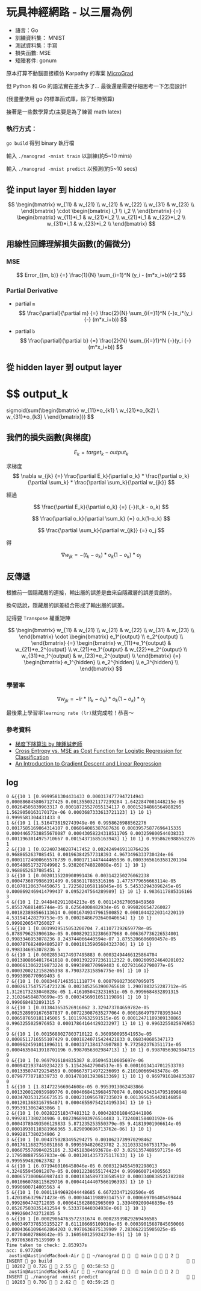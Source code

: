 # 玩具神經網路 - 以三層為例

- 語言：Go
- 訓練資料集： MNIST 
- 測試資料集：手寫
- 損失函數: MSE
- 矩陣套件: gonum

原本打算不動腦直接模仿 Karpathy 的專案 [MicroGrad](https://github.com/karpathy/micrograd/tree/master/micrograd)

但 Python 和 Go 的語法實在差太多了...
最後還是需要仔細思考一下怎麼設計!

(我盡量使用 go 的標準函式庫，除了矩陣預算)

接著是一些數學算式(主要是為了練習 math latex)

### 執行方式：

`go build` 得到 binary 執行檔

輸入
`./nanograd -mnist train` 以訓練(約5~10 mins)

輸入
`./nanograd -mnist predict` 以預測(約5~10 secs)

## 從 input layer 到 hidden layer

$$
\begin{bmatrix} 
w_{11} & w_{21} \\
w_{21} & w_{22} \\
w_{31} & w_{23} \\
\end{bmatrix} 
\cdot
\begin{bmatrix} 
i_1 \\
i_2 \\
\end{bmatrix}
{=}
\begin{bmatrix} 
w_{11}*i_1 & w_{21}*i_2 \\
w_{21}*i_1 & w_{22}*i_2 \\
w_{31}*i_1 & w_{23}*i_2 \\
\end{bmatrix} 
$$

## 用線性回歸理解損失函數(的偏微分)

### MSE
$$
Error_{(m, b)}
{=}
\frac{1}{N}
\sum_{i=1}^N (y_i - (m*x_i+b))^2
$$

### Partial Derivative

 - partial `m`
$$
\frac{\partial}{\partial m}
{=}
\frac{2}{N}
\sum_{i{=}1}^N {-}x_i*(y_i {-} (m*x_i+b))
$$

 - partial `b`
$$
\frac{\partial}{\partial b}
{=}
\frac{2}{N}
\sum_{i{=}1}^N {-}(y_i {-} (m*x_i+b))
$$

## 從 hidden layer 到 output layer

$$
output_k
=
sigmoid(sum(\begin{bmatrix} 
w_{11}*o_{k1} \\
w_{21}*o_{k2} \\
w_{31}*o_{k3} \\
\end{bmatrix}))
$$

## 我們的損失函數(與梯度)

$$
E_k {=} target_k - output_k
$$

求梯度
$$
\nabla w_{jk}
{=}
\frac{\partial E_k}{\partial o_k}
*
\frac{\partial o_k}{\partial \sum_k}
*
\frac{\partial \sum_k}{\partial w_{jk}}
$$

經過

$$
\frac{\partial E_k}{\partial o_k}
{=}
{-}(t_k - o_k)
$$

$$
\frac{\partial o_k}{\partial \sum_k}
{=}
o_k(1-o_k)
$$

$$
\frac{\partial \sum_k}{\partial w_{jk}}
{=}
o_j
$$

得

$$
\nabla w_{jk}
{=}
{-}(t_k - o_k)
*
o_k(1-o_k)
*
o_j
$$

## 反傳遞

根據前一個隱藏層的連接，輸出層的誤差是由來自隱藏層的誤差貢獻的。

換句話說，隱藏層的誤差組合形成了輸出層的誤差。

記得要 `Transpose` 權重矩陣

$$
\begin{bmatrix} 
w_{11} & w_{21} \\
w_{21} & w_{22} \\
w_{31} & w_{23} \\
\end{bmatrix} 
\cdot
\begin{bmatrix} 
e_1^{output} \\
e_2^{output} \\
\end{bmatrix} 
{=}
\begin{bmatrix} 
w_{11}*e_1^{output} & w_{21}*e_2^{output} \\
w_{21}*e_1^{output} & w_{22}*e_2^{output} \\
w_{31}*e_1^{output} & w_{23}*e_2^{output} \\
\end{bmatrix}
{=}
\begin{bmatrix} 
e_1^{hidden} \\
e_2^{hidden} \\
e_3^{hidden} \\
\end{bmatrix} 
$$

### 學習率

$$
\nabla w_{jk}
{=}
{-}lr * (t_k - o_k)
*
o_k(1-o_k)
*
o_j
$$

最後乘上學習率`learning rate (lr)`就完成啦！恭喜～

### 參考資料

- [梯度下降算法 by 陳鍾誠老師](https://gitlab.com/ccc110/ai/-/tree/master/07-neural/02-gradient)
- [Cross Entropy vs. MSE as Cost Function for Logistic Regression for Classification](https://www.youtube.com/watch?v=m0ZeT1EWjjI)
- [An Introduction to Gradient Descent and Linear Regression](https://spin.atomicobject.com/2014/06/24/gradient-descent-linear-regression/)

## log

```
0 &{{10 1 [0.9999581304431433 0.0003174777947214943 0.0008868458067127425 0.0013550321177239284 1.6422847081448215e-05 0.00264505839963317 0.00018725527055134117 0.00015294866564988295 1.5629050163170172e-06 0.0003687333613721123] 1} 10 1} 0.9999581304431433 0
1 &{{10 1 [1.5164738192743949e-06 0.9958626988562276 0.0017585169064314107 0.006094085387687636 0.00039575877696415335 0.00044657538855670087 0.00043058224318511705 0.003259800544038333 0.0011963014975710667 0.00154371685163943] 1} 10 1} 0.9958626988562276 1
2 &{{10 1 [0.022407340287417452 0.0024249469118764236 0.9688652637085451 0.001963842577318393 4.9673496333730424e-06 0.00011724000665576739 0.0001711447444465936 0.00033656163581201104 0.005488517327849982 5.938206748828088e-05] 1} 10 1} 0.9688652637085451 2
3 &{{10 1 [0.0020115220908991436 0.003142250276062238 0.0004736079986191409 0.9836117885316166 1.4773779656663114e-05 0.010701206374450675 1.7225821058116045e-06 5.545332943096245e-05 0.0008692469414799437 0.0952247564289989] 1} 10 1} 0.9836117885316166 3
4 &{{10 1 [2.9448402911084213e-05 0.0011436270058459569 5.855376881405744e-05 8.62564008482934e-05 0.9998206547260027 0.001823898566113614 0.00016749347961500852 0.00010442220314220119 4.531941428279753e-05 0.00028486792640040654] 1} 10 1} 0.9998206547260027 4
5 &{{10 1 [0.0019939515053200704 7.411077392659778e-05 6.878979625390618e-05 0.0008292132386637968 0.006367736226534001 0.9983346953078236 8.243744066440594e-07 1.8755206606090457e-05 0.0007876824094805287 0.00010135905684323706] 1} 10 1} 0.9983346953078236 5
6 &{{10 1 [0.00028534174937495883 0.00032494466125864704 0.0013808664017641618 0.00013922972361112322 0.0002609324640201032 0.0006613062219873224 0.9993898770969403 6.027931662790077e-05 0.0003200212158265398 8.790372315856775e-06] 1} 10 1} 0.9993898770969403 6
7 &{{10 1 [0.00034671463511118774 0.0007990273607095075 0.00026175475754723236 0.0023452563900765618 1.2907083252287712e-05 1.3126173233040828e-05 1.4161050423231651e-05 0.9996684832891315 2.310264584870699e-05 0.0003456901051119896] 1} 10 1} 0.9996684832891315 7
8 &{{10 1 [0.013843653526916062 3.329473704659782e-05 0.0025289891676587837 0.007223087635277064 0.00018649797783953443 0.006587650181145005 5.101197632591515e-05 0.00012471109309130865 0.9963255025976953 0.00017864164429323297] 1} 10 1} 0.9963255025976953 8
9 &{{10 1 [0.0015688027803710122 6.360950095541953e-05 0.0008511716555107429 0.00018240715424421833 0.068340605347173 0.0009624591011896311 0.0003171384174907803 9.772582376351171e-05 0.00046350413918701196 0.9987056302984713] 1} 10 1} 0.9987056302984713 9
0 &{{10 1 [0.9697916184835387 8.050945310605697e-06 0.0009421937449234223 5.115426427904517e-05 0.00010134147012533703 0.001335074729254559 0.0006673714972236093 6.210100669483478e-05 0.07997770718339733 0.0014781013938613369] 1} 10 1} 0.9697916184835387 0
1 &{{10 1 [1.814722566964608e-05 0.9953913062483866 0.0013200120939989776 0.00046684139684570074 0.00024343147951698648 0.0034703531256673535 0.0002310956787335039 0.0013956354428146858 0.0012013683167954071 0.00046559754214195334] 1} 10 1} 0.9953913062483866 1
2 &{{10 1 [0.002822518347481312 0.00042830188462441806 0.9992817380234906 0.0023968903976514483 1.732408158403192e-06 0.00043789493506129833 5.871235253550379e-05 9.41819901906614e-05 0.00018930110381966365 3.829890696713762e-06] 1} 10 1} 0.9992817380234906 2
3 &{{10 1 [0.0043750283495294275 0.0010623739970298462 0.0017611682755051868 0.9995594820623782 2.3110333266753173e-06 0.006075578904025186 2.324518384693678e-07 3.0291357489597175e-05 2.1795088875567833e-06 0.0012014357375117633] 1} 10 1} 0.9995594820623782 3
4 &{{10 1 [6.0719460106458046e-05 0.00031294554592298013 4.324855945091207e-05 0.000122386551744234 0.9990600714005563 0.0006573000660987443 0.00010345897330585912 0.0003340838521782208 0.0010660788115629716 0.00044144407566196393] 1} 10 1} 0.9990600714005563 4
5 &{{10 1 [0.00011949692044448685 6.667233471292506e-05 1.4201856329671423e-05 0.0003441198893147557 0.000669706405499444 0.9992604742712035 0.0006415628082965069 1.339409209046839e-05 0.052675038351412594 9.533370440304938e-06] 1} 10 1} 0.9992604742712035 5
6 &{{10 1 [0.00029864763572331674 0.00023939829269496585 0.0003497378535155227 8.611186695109016e-05 0.00039015687845050066 0.00043661096462864203 0.9970636875139909 7.283662215905025e-05 7.077046027868642e-05 3.160560125924273e-05] 1} 10 1} 0.9970636875139909 6
Time taken to check: 2.853937s
acc: 0.977200
 austin@AustindeMacBook-Air   ~/nanograd     main    2  INSERT  go build                                                     10202  0.72G   2.55    03:58:53 
 austin@AustindeMacBook-Air   ~/nanograd     main    2  INSERT  ./nanograd -mnist predict                                    10203  0.70G   2.62    03:59:25 
```